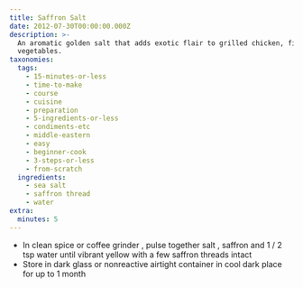 ```yaml
---
title: Saffron Salt
date: 2012-07-30T00:00:00.000Z
description: >-
  An aromatic golden salt that adds exotic flair to grilled chicken, fish or
  vegetables.
taxonomies:
  tags:
    - 15-minutes-or-less
    - time-to-make
    - course
    - cuisine
    - preparation
    - 5-ingredients-or-less
    - condiments-etc
    - middle-eastern
    - easy
    - beginner-cook
    - 3-steps-or-less
    - from-scratch
  ingredients:
    - sea salt
    - saffron thread
    - water
extra:
  minutes: 5
---
```

 - In clean spice or coffee grinder , pulse together salt , saffron and 1 / 2 tsp water until vibrant yellow with a few saffron threads intact
 - Store in dark glass or nonreactive airtight container in cool dark place for up to 1 month
